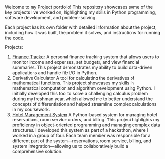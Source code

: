 Welcome to my Project portfolio! This repository showcases some of the key projects I've worked on, highlighting my skills in Python programming, software development, and problem-solving.

Each project has its own folder with detailed information about the project, including how it was built, the problem it solves, and instructions for running the code.

Projects:

1. [Finance Tracker](./finance-tracker)
   A personal finance tracking system that allows users to monitor income and expenses, set budgets, and view financial summaries.
   This project demonstrates my ability to build data-driven applications and handle file I/O in Python.
2. [Derivative Calculator](./derivative-calculator)
   A tool for calculating the derivatives of mathematical functions. This project showcases my skills in mathematical computation and algorithm development using Python. I initially developed this tool to solve a
   challenging calculus problem during my freshman year, which allowed me to better understand the concepts of differentiation and helped streamline complex calculations in my coursework.
3. [Hotel Management System](./hotel-management-system)
   A Python-based system for managing hotel reservations, room service orders, and billing. This project highlights my proficiency in object-oriented programming and managing complex data structures. I developed this
   system as part of a hackathon, where I worked in a group of four. Each team member was responsible for a different part of the system—reservations, room service, billing, and system integration—allowing us to
   collaboratively build a comprehensive solution.
